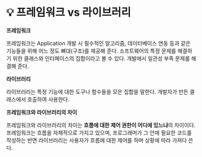 # 💡 **프레임워크 vs 라이브러리**


**프레임워크**

프레임워크는 Application 개발 시 필수적인 알고리즘, 데이터베이스 연동 등과 같은 기능들을 위해 어느 정도 뼈대(구조)를 제공해 준다. 소프트웨어의 특정 문제를 해결하기 위한 클래스와 인터페이스의 집합이라고 볼 수 있다. 개발에서 일관성 부족 문제를 해결해 준다.


**라이브러리**

라이브러리는 특정 기능에 대한 도구나 함수들을 모은 집합을 말한다. 개발자가 만든 클래스에서 호출하여 사용한다.


**프레임워크와 라이브러리의 차이**

프레임워크와 라이브러리의 차이는 **흐름에 대한 제어 권한이 어디에 있느냐**의 차이이다. 프레임워크는 흐름을 자체적으로 가지고 있으며, 프로그래머가 그 안에 필요한 코드를 작성하는 반면 라이브러리는 사용자가 흐름에 대한 제어를 하며 상황에 따라 가져다 쓴다.







